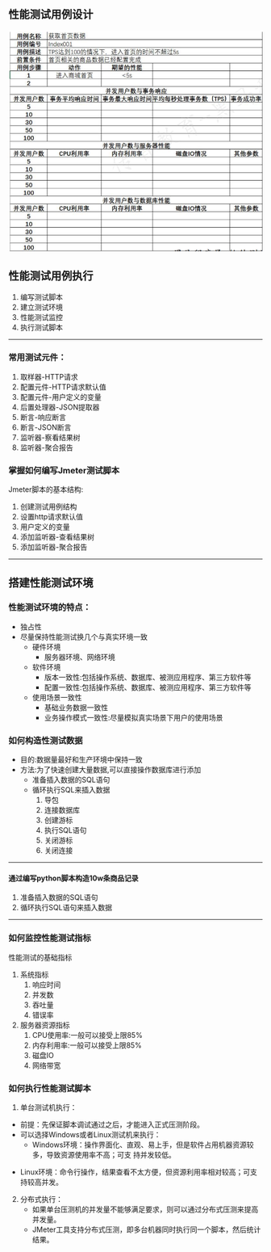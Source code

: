 ## 性能测试用例设计
![img_5.png](img_5.png)
## 性能测试用例执行
1. 编写测试脚本
2. 建立测试环境
3. 性能测试监控
4. 执行测试脚本
---
### 常用测试元件：
1. 取样器-HTTP请求
2. 配置元件-HTTP请求默认值
3. 配置元件-用户定义的变量
4. 后置处理器-JSON提取器
5. 断言-响应断言
6. 断言-JSON断言
7. 监听器-察看结果树
8. 监听器-聚合报告
### 掌握如何编写Jmeter测试脚本
Jmeter脚本的基本结构:
1. 创建测试用例结构
2. 设置http请求默认值
3. 用户定义的变量
4. 添加监听器-查看结果树
5. 添加监听器-聚合报告
---
## 搭建性能测试环境
### 性能测试环境的特点：
* 独占性
* 尽量保持性能测试换几个与真实环境一致
  * 硬件环境
    * 服务器环境、网络环境
  * 软件环境
    * 版本一致性:包括操作系统、数据库、被测应用程序、第三方软件等
    * 配置一致性:包括操作系统、数据库、被测应用程序、第三方软件等
  * 使用场景一致性
    * 基础业务数据一致性
    * 业务操作模式一致性:尽量模拟真实场景下用户的使用场景
### 如何构造性测试数据
* 目的:数据量最好和生产环境中保持一致
* 方法:为了快速创建大量数据,可以直接操作数据库进行添加
  * 准备插入数据的SQL语句
  * 循环执行SQL来插入数据
    1. 导包
    2. 连接数据库
    3. 创建游标
    4. 执行SQL语句
    5. 关闭游标
    6. 关闭连接
---
#### 通过编写python脚本构造10w条商品记录
1. 准备插入数据的SQL语句
2. 循环执行SQL语句来插入数据
---
### 如何监控性能测试指标
性能测试的基础指标
1. 系统指标
   1. 响应时间
   2. 并发数
   3. 吞吐量
   4. 错误率
2. 服务器资源指标
   1. CPU使用率:一般可以接受上限85%
   2. 内存利用率:一般可以接受上限85%
   3. 磁盘IO
   4. 网络带宽
### 如何执行性能测试脚本
1. 单台测试机执行：
* 前提：先保证脚本调试通过之后，才能进入正式压测阶段。
* 可以选择Windows或者Linux测试机来执行：
  - Windows环境：操作界面化、直观、易上手，但是软件占用机器资源较多，导致资源使用率不高；可支
  持并发较低。
- Linux环境：命令行操作，结果查看不太方便，但资源利用率相对较高；可支持较高并发。
2. 分布式执行：
   * 如果单台压测机的并发量不能够满足要求，则可以通过分布式压测来提高并发量。
   * JMeter工具支持分布式压测，即多台机器同时执行同一个脚本，然后统计结果。


